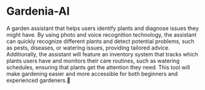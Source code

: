 # Gardenia-AI
A garden assistant that helps users identify plants and diagnose issues they might have. By using photo and voice recognition technology, the assistant can quickly recognize different plants and detect potential problems, such as pests, diseases, or watering issues, providing tailored advice. Additionally, the assistant will feature an inventory system that tracks which plants users have and monitors their care routines, such as watering schedules, ensuring that plants get the attention they need. This tool will make gardening easier and more accessible for both beginners and experienced gardeners.🌱
